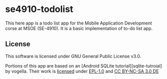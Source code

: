 # se4910-todolist

This here app is a todo list app for the Mobile Application Development corse at
MSOE (SE-4910). It is a basic implementation of to-do list app.

## License

This software is licensed under GNU General Public License v3.0.

Portions of this app are based on an [Android SQLite tutorial][sqlite-tutroial]
by vogella. Their work is [licensed](http://www.vogella.com/license.html) under
[EPL-1.0][] and [CC BY-NC-SA 3.0 DE][CC]

[CC]: https://creativecommons.org/licenses/by-nc-sa/3.0/de/deed.en
[EPL-1.0]: https://spdx.org/licenses/EPL-1.0.html
[sqlite-tutorial]: http://www.vogella.com/tutorials/AndroidSQLite/article.html
